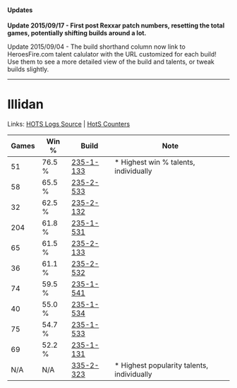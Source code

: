 #### Updates
**Update 2015/09/17 - First post Rexxar patch numbers, resetting the total games, potentially shifting builds around a lot.**

Update 2015/09/04 - The build shorthand column now link to HeroesFire.com talent calulator with the URL customized for each build!  
Use them to see a more detailed view of the build and talents, or tweak builds slightly.

***

# Illidan

Links: [HOTS Logs Source](https://www.hotslogs.com/Sitewide/HeroDetails?Hero=Illidan) | [HotS Counters](http://hotscounters.com/#/hero/Illidan)

Games  | Win %  | Build     | Note
-----  | -----  | -----     | ----
51     | 76.5 % | [235-1-133](http://www.heroesfire.com/hots/talent-calculator/illidan#l7QT) | * Highest win % talents, individually
58     | 65.5 % | [235-2-533](http://www.heroesfire.com/hots/talent-calculator/illidan#l7mL) | 
32     | 62.5 % | [235-2-132](http://www.heroesfire.com/hots/talent-calculator/illidan#l7g4) | 
204    | 61.8 % | [235-1-531](http://www.heroesfire.com/hots/talent-calculator/illidan#l7Wh) | 
65     | 61.5 % | [235-2-133](http://www.heroesfire.com/hots/talent-calculator/illidan#l7g5) | 
36     | 61.1 % | [235-2-532](http://www.heroesfire.com/hots/talent-calculator/illidan#l7mK) | 
74     | 59.5 % | [235-1-541](http://www.heroesfire.com/hots/talent-calculator/illidan#l7Wr) | 
40     | 55.0 % | [235-1-534](http://www.heroesfire.com/hots/talent-calculator/illidan#l7Wk) | 
75     | 54.7 % | [235-1-533](http://www.heroesfire.com/hots/talent-calculator/illidan#l7Wj) | 
69     | 52.2 % | [235-1-131](http://www.heroesfire.com/hots/talent-calculator/illidan#l7QR) | 
N/A    | N/A    | [335-2-323](http://www.heroesfire.com/hots/talent-calculator/illidan#oxs3) | * Highest popularity talents, individually
